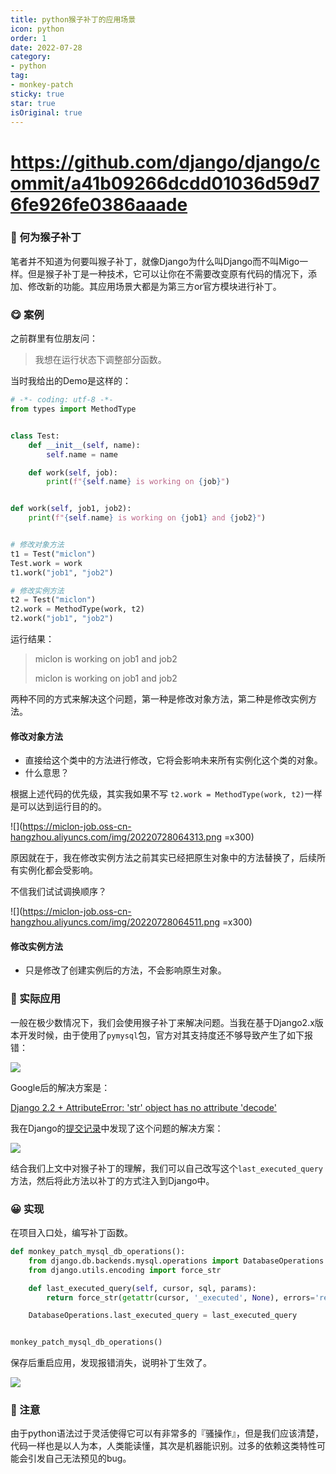 ```yaml
---
title: python猴子补丁的应用场景
icon: python
order: 1
date: 2022-07-28
category:
- python
tag:
- monkey-patch
sticky: true
star: true
isOriginal: true
---
```


# https://github.com/django/django/commit/a41b09266dcdd01036d59d76fe926fe0386aaade
### :thinking: 何为猴子补丁

笔者并不知道为何要叫猴子补丁，就像Django为什么叫Django而不叫Migo一样。但是猴子补丁是一种技术，它可以让你在不需要改变原有代码的情况下，添加、修改新的功能。其应用场景大都是为第三方or官方模块进行补丁。


### :yum: 案例

之前群里有位朋友问：
> 我想在运行状态下调整部分函数。

当时我给出的Demo是这样的：

```python
# -*- coding: utf-8 -*-
from types import MethodType


class Test:
    def __init__(self, name):
        self.name = name

    def work(self, job):
        print(f"{self.name} is working on {job}")


def work(self, job1, job2):
    print(f"{self.name} is working on {job1} and {job2}")


# 修改对象方法
t1 = Test("miclon")
Test.work = work
t1.work("job1", "job2")

# 修改实例方法
t2 = Test("miclon")
t2.work = MethodType(work, t2)
t2.work("job1", "job2")
```

运行结果：
> miclon is working on job1 and job2
> 
> miclon is working on job1 and job2

两种不同的方式来解决这个问题，第一种是修改对象方法，第二种是修改实例方法。

#### 修改对象方法
- 直接给这个类中的方法进行修改，它将会影响未来所有实例化这个类的对象。
- 什么意思？

根据上述代码的优先级，其实我如果不写
`t2.work = MethodType(work, t2)`一样是可以达到运行目的的。

![](https://miclon-job.oss-cn-hangzhou.aliyuncs.com/img/20220728064313.png =x300)

原因就在于，我在修改实例方法之前其实已经把原生对象中的方法替换了，后续所有实例化都会受影响。

不信我们试试调换顺序？

![](https://miclon-job.oss-cn-hangzhou.aliyuncs.com/img/20220728064511.png =x300)

#### 修改实例方法
- 只是修改了创建实例后的方法，不会影响原生对象。


### :hugs: 实际应用

一般在极少数情况下，我们会使用猴子补丁来解决问题。当我在基于Django2.x版本开发时候，由于使用了`pymysql`包，官方对其支持度还不够导致产生了如下报错：

![](https://miclon-job.oss-cn-hangzhou.aliyuncs.com/img/20220728065314.png)

Google后的解决方案是：

[Django 2.2 + AttributeError: 'str' object has no attribute 'decode'](https://stackoverflow.com/questions/67024174/django-2-2-attributeerror-str-object-has-no-attribute-decode)

我在Django的[提交记录](https://github.com/django/django/commit/a41b09266dcdd01036d59d76fe926fe0386aaade)中发现了这个问题的解决方案：

![](https://miclon-job.oss-cn-hangzhou.aliyuncs.com/img/20220728065904.png)

结合我们上文中对猴子补丁的理解，我们可以自己改写这个`last_executed_query`方法，然后将此方法以补丁的方式注入到Django中。

### :grinning: 实现

在项目入口处，编写补丁函数。

```python
def monkey_patch_mysql_db_operations():
    from django.db.backends.mysql.operations import DatabaseOperations
    from django.utils.encoding import force_str

    def last_executed_query(self, cursor, sql, params):
        return force_str(getattr(cursor, '_executed', None), errors='replace')

    DatabaseOperations.last_executed_query = last_executed_query


monkey_patch_mysql_db_operations()
```

保存后重启应用，发现报错消失，说明补丁生效了。

![](https://miclon-job.oss-cn-hangzhou.aliyuncs.com/img/20220728070410.png)

### :shushing_face: 注意

由于python语法过于灵活使得它可以有非常多的『骚操作』，但是我们应该清楚，代码一样也是以人为本，人类能读懂，其次是机器能识别。过多的依赖这类特性可能会引发自己无法预见的bug。

